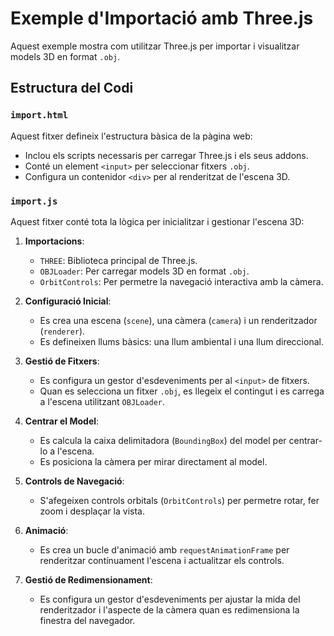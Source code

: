 # Exemple d'Importació amb Three.js

Aquest exemple mostra com utilitzar Three.js per importar i visualitzar models 3D en format `.obj`.

## Estructura del Codi

### `import.html`
Aquest fitxer defineix l'estructura bàsica de la pàgina web:
- Inclou els scripts necessaris per carregar Three.js i els seus addons.
- Conté un element `<input>` per seleccionar fitxers `.obj`.
- Configura un contenidor `<div>` per al renderitzat de l'escena 3D.

### `import.js`
Aquest fitxer conté tota la lògica per inicialitzar i gestionar l'escena 3D:

1. **Importacions**:
   - `THREE`: Biblioteca principal de Three.js.
   - `OBJLoader`: Per carregar models 3D en format `.obj`.
   - `OrbitControls`: Per permetre la navegació interactiva amb la càmera.

2. **Configuració Inicial**:
   - Es crea una escena (`scene`), una càmera (`camera`) i un renderitzador (`renderer`).
   - Es defineixen llums bàsics: una llum ambiental i una llum direccional.

3. **Gestió de Fitxers**:
   - Es configura un gestor d'esdeveniments per al `<input>` de fitxers.
   - Quan es selecciona un fitxer `.obj`, es llegeix el contingut i es carrega a l'escena utilitzant `OBJLoader`.

4. **Centrar el Model**:
   - Es calcula la caixa delimitadora (`BoundingBox`) del model per centrar-lo a l'escena.
   - Es posiciona la càmera per mirar directament al model.

5. **Controls de Navegació**:
   - S'afegeixen controls orbitals (`OrbitControls`) per permetre rotar, fer zoom i desplaçar la vista.

6. **Animació**:
   - Es crea un bucle d'animació amb `requestAnimationFrame` per renderitzar contínuament l'escena i actualitzar els controls.

7. **Gestió de Redimensionament**:
   - Es configura un gestor d'esdeveniments per ajustar la mida del renderitzador i l'aspecte de la càmera quan es redimensiona la finestra del navegador.

